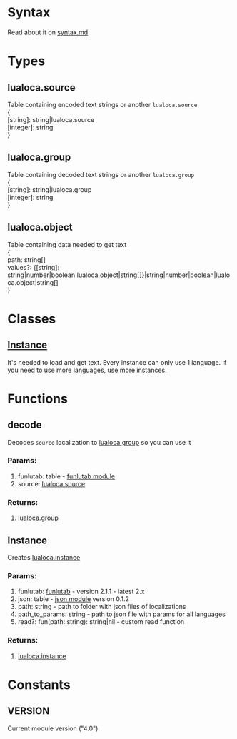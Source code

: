 # Syntax
Read about it on [syntax.md](https://github.com/Mantyi-Studio/lualoca/blob/main/docs/syntax.md)

# Types

## lualoca.source
Table containing encoded text strings or another `lualoca.source`\
{\
	\[string]: string|lualoca.source\
	\[integer]: string\
}

## lualoca.group
Table containing decoded text strings or another `lualoca.group`\
{\
	\[string]: string|lualoca.group\
 	\[integer]: string\
}

## lualoca.object
Table containing data needed to get text\
{\
	path: string\[]\
 	values?: {\[string]: string|number|boolean|lualoca.object|string[]}|string|number|boolean|lualoca.object|string[]\
}

# Classes
## [Instance](https://github.com/Mantyi-Studio/lualoca/blob/main/docs/instance.md)
It's needed to load and get text. Every instance can only use 1 language. If you need to use more languages, use more instances.

# Functions

## decode
Decodes `source` localization to [lualoca.group](https://github.com/Mantyi-Studio/lualoca/blob/main/docs/main.md#lualocagroup) so you can use it
### Params:
1. funlutab: table - [funlutab module](https://github.com/Mantyi-Studio/funlutab)
2. source: [lualoca.source](https://github.com/Mantyi-Studio/lualoca/blob/main/docs/main.md#lualocasource)
### Returns:
1. [lualoca.group](https://github.com/Mantyi-Studio/lualoca/blob/main/docs/main.md#lualocagroup)

## Instance
Creates [lualoca.instance](https://github.com/Mantyi-Studio/lualoca/blob/main/docs/main.md#instance)
### Params:
1. funlutab: [funlutab](https://github.com/Mantyi-Studio/funlutab) - version 2.1.1 - latest 2.x
2. json: table - [json module](https://github.com/rxi/json.lua) version 0.1.2
3. path: string - path to folder with json files of localizations
4. path_to_params: string - path to json file with params for all languages
5. read?: fun(path: string): string|nil - custom read function
### Returns:
1. [lualoca.instance](https://github.com/Mantyi-Studio/lualoca/blob/main/docs/main.md#instance)

# Constants
## VERSION
Current module version ("4.0")
